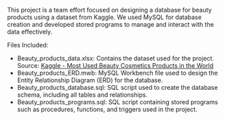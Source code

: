 This project is a team effort focused on designing a database for beauty products using a dataset from Kaggle. 
We used MySQL for database creation and developed stored programs to manage and interact with the data effectively.

Files Included: 
- Beauty_products_data.xlsx: Contains the dataset used for the project.
Source: [Kaggle - Most Used Beauty Cosmetics Products in the World](https://www.kaggle.com/datasets/waqi786/most-used-beauty-cosmetics-products-in-the-world) 
- Beauty_products_ERD.mwb: MySQL Workbench file used to design the Entity Relationship Diagram (ERD) for the database.
- Beauty_products_database.sql: SQL script used to create the database schema, including all tables and relationships.
- Beauty_products_programs.sql: SQL script containing stored programs such as procedures, functions, and triggers used in the project.
